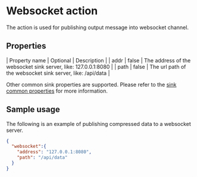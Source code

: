 # Websocket action

The action is used for publishing output message into websocket channel.

## Properties

| Property name  | Optional | Description                                           |
| addr           | false    | The address of the websocket sink server, like: 127.0.0.1:8080 |
| path           | false    | The url path of the websocket sink server, like: /api/data     |

Other common sink properties are supported. Please refer to the [sink common properties](../overview.md#common-properties) for more information.

## Sample usage

The following is an example of publishing compressed data to a websocket server.

```json
{
  "websocket":{
    "address": "127.0.0.1:8080",
    "path": "/api/data"
  }
}
```

